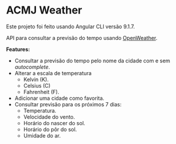 <h1>ACMJ Weather</h1> 

Este projeto foi feito usando Angular CLI versão 9.1.7.



API para consultar a previsão do tempo usando [OpenWeather](https://openweathermap.org/api "Página do OpenWeatherAPI").



**Features:**

- Consultar a previsão do tempo pelo nome da cidade com e sem <i>autocomplete</i>.
- Alterar a escala de temperatura
  + Kelvin (K).
  + Celsius (C)
  + Fahrenheit (F).
- Adicionar uma cidade como favorita.
- Consultar previsão para os próximos 7 dias:
  + Temperatura.
  + Velocidade do vento.
  + Horário do nascer do sol.
  + Horário do pôr do sol.
  + Umidade do ar.

